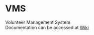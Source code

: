 VMS
===

Volunteer Management System<br />
Documentation can be accessed at <a href="https://github.com/jayesh92/vms-1/wiki">Wiki</a>
